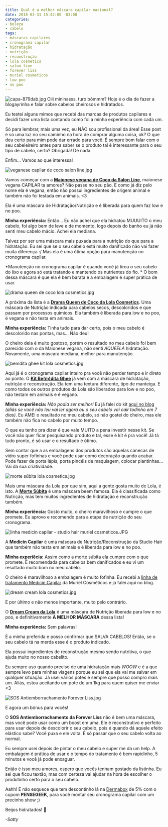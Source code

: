 ```yaml
---
title: Qual é a melhor máscara capilar nacional?
date: 2018-03-31 15:42:00 -03:00
categories:
- beleza
- cabelo
tags:
- máscaras capilares
- cronograma capilar
- hidratação
- nutrição
- reconstrução
- lola cosmetics
- salon line
- forever liss
- muriel cosmeticos
- low poo
- no poo
---
```


![capa-879dab.jpg](/uploads/capa-879dab.jpg)
Oiii mininasss, turo bômmm? Hoje é o dia de fazer a blogayrinha e falar sobre cabelos cheirosos e hidratados. 

Eu testei alguns mimos que recebi das marcas de produtos capilares e decidi fazer uma lista contando como foi a minha experiência com cada um.

Só para lembrar, mais uma vez, eu NÃO sou profissional da área! Esse post é só uma luz no seu caminho na hora de comprar alguma coisa, ok? O que deu certo para mim pode dar errado para você. É sempre bom falar com o seu cabeleireiro antes para saber se o produto tal é interessante para o seu tipo de cabelo, certo? Obrigada! De nada. 

Enfim… Vamos ao que interessa! 

![veganese capilar de coco salon line.jpg](/uploads/veganese%20capilar%20de%20coco%20salon%20line.jpg)

Vamos começar com a **[Maionese vegana de Coco da Salon Line](https://www.dermabox.com.br/veganese-maionese-capilar-vegana-todecacho-mascara-de-hidratacao-capilar-500ml-salon-line)**, maionese vegana CAPILAR ta amores? Não passe no seu pão. E como já diz pelo nome ela é vegana, então não possui ingredientes de origem animal e também não foi testada em animais. <3 

Ela é uma máscara de Hidratação/Nutrição e é liberada para quem faz low e no poo. 

**Minha experiência:** Então… Eu não achei que ela hidratou MUUUITO o meu cabelo, foi algo bem de leve e de momento, logo depois do banho eu já não senti meu cabelo mácio. Achei ela mediana.

Talvez por ser uma máscara mais puxada para a nutrição do que para a hidratação. Eu sei que se o seu cabelo está muito danificado não vai fazer muita diferença :/ Mas ela é uma ótima opção para manutenção no cronograma capilar. 

*Manutenção no cronograma capilar é quando você já tirou o seu cabelo do lixo e agora só está tratando e mantendo os nutrientes do fio.
*
O bom dessa máscara é que ela é bem barata e a embalagem é super prática de usar. 

![drama queen de coco lola cosmetics.jpg](/uploads/drama%20queen%20de%20coco%20lola%20cosmetics.jpg)

A próxima da lista é a **[Drama Queen de Coco da Lola Cosmetics](https://www.dermabox.com.br/drama-queen-coco-cabelos-secos-450g-lola-cosmetics)**. Uma máscara de Nutrição indicada para cabelos secos, descoloridos e que passam por processos químicos. Ela também é liberada para low e no poo, é vegana e não testa em animais. 

**Minha experiência:** Tinha tudo para dar certo, pois o meu cabelo é descolorido nas pontas, mas… Não deu! 

O cheiro dela é muito gostoso, porém o resultado no meu cabelo foi bem parecido com o da Maionese vegana, não senti *AQUEELA* hidratação.
Novamente, uma máscara mediana, melhor para manutenção. 

![bemdita ghee kit lola cosmetics.jpg](/uploads/bemdita%20ghee%20kit%20lola%20cosmetics.jpg)

Aqui já é o cronograma capilar inteiro pra você não perder tempo e ir direto ao ponto. O **[Kit Be(m)dita Ghee](https://www.dermabox.com.br/combo-cronograma-capilar-bemdita-ghee-h-n-r-lola-cosmetics-edicao-limitada)** já vem com a máscara de hidratação, nutrição e reconstrução. Ela tem uma textura diferente, tipo de manteiga. E como todos os outros produtos da Lola são liberados para low e no poo, não testam em animais e é vegano. 

**Minha experiência:** *Não podia ser melhor!* Eu já falei do kit [aqui no blog](http://satty.tv/beleza/m%C3%A1scara%20capilar/lola%20cosmetics/beleza10/manteiga%20capilar/2017/08/09/como-salvar-qualquer-cabelo.html) *(aliás se você não leu vai ler agora ou o seu cabelo vai cair todinho em 7 dias)*. Eu AMEI o resultado no meu cabelo, só não gostei do cheiro, mas ele também não fica no cabelo por muito tempo. 

O que eu tenho pra dizer é que vale MUITO a pena investir nesse kit. Se você não quer ficar pesquisando produto e tal, esse é kit é pra você! Já tá tudo pronto, é só usar e o resultado é ótimo.

Sem contar que a as embalagens dos produtos são aquelas canecas de vidro super fofinhas e você pode usar como decoração quando acabar. Pode fazer de porta lápis, porta pincéis de maquiagem, colocar plantinhas… Vai da sua criatividade.

![morte súbita lola cosmetics.jpg](/uploads/morte%20s%C3%BAbita%20lola%20cosmetics.jpg)

Mais uma máscara da Lola por que sim, aqui a gente gosta muito de Lola, é isto.
A **[Morte Súbita](https://www.dermabox.com.br/mascara-morte-subita-450g)** é uma máscara beem famosa. Ela é classificada como Nutrição, mas tem muitos ingredientes de hidratação e reconstrução também. 

**Minha experiência:** Gosto muito, o cheiro maravilhoso e cumpre o que promete. Eu aprovo e recomendo para a etapa de nutrição do seu cronograma. 

![linha medicin capilar - studio hair muriel cosméticos.JPG](/uploads/linha%20medicin%20capilar%20-%20studio%20hair%20muriel%20cosm%C3%A9ticos.JPG)

A **Medicin Capilar** é uma máscara de Nutrição/Reconstrução da Studio Hair que também não testa em animais e é liberada para low e no poo. 

**Minha experiêcia:** Assim como a morte súbita ela cumpre com o que promete. É recomendada para cabelos bem danificados e eu vi um resultado muito bom no meu cabelo. 

O cheiro é maravilhoso a embalagem é muito fofinha. Eu recebi a [linha de tratamento Medicin Capilar](http://satty.tv/cabelo/muriel%20cosm%C3%A9ticos/shampoo/condicionador/m%C3%A1scara%20capilar/2017/06/11/saga-da-blogueirinha-muriel-cosmeticos.html) da Muriel Cosméticos e já falei aqui no blog.

![dream cream lola cosmetics.jpg](/uploads/dream%20cream%20lola%20cosmetics.jpg)

E por último e não menos importante, muito pelo contrário.

O **[Dream Cream da Lola](https://www.dermabox.com.br/dream-cream-450g)** é uma máscara de Nutrição liberada para low e no poo, e definitivamente **A MELHOR MÁSCARA** dessa lista!

**Minha experiência:** Sem palavras! 

É a minha preferida e posso confirmar que SALVA CABELOS! Então, se o seu cabelo tá na merda esse é o produto indicado. 

Ela possui ingredientes de reconstrução mesmo sendo nutritiva, o que ajuda muito no nosso cabelito. 

Eu sempre uso quando preciso de uma hidratação mais *WOOW* e é a que sempre levo para minhas viagens porque eu sei que ela vai me salvar em qualquer situação. Já usei vários potes e sempre que posso compro mais um. Aliás, estou aceitando um pote de um 1kg para quem quiser me enviar <3 

![SOS Antiemborrachamento Forever Liss.jpg](/uploads/SOS%20Antiemborrachamento%20Forever%20Liss.jpg)

E agora um bônus para vocês! 

O **SOS Antiemborrachamento da Forever Liss** não é bem uma máscara, mas você pode usar como um boost em uma. Ele é reconstrutivo e perfeito para usar depois de descolorir o seu cabelo, pois é quando dá aquele efeito elástico sabe? Você puxa e ele volta. É só passar que o seu cabelo volta ao normal. 

Eu sempre usei depois de pintar o meu cabelo e super me da um help. A embalagem é prática de usar e o tempo do tratamento é bem rapidinho, 5 minutos e você já pode enxaguar. 


Então é isso meu amores, espero que vocês tenham gostado da listinha. Eu sei que ficou textão, mas com certeza vai ajudar na hora de escolher o produtinho certo para o seu cabelo. 

Aahh! E não esquece que tem descontinho lá na [Dermabox](https://www.dermabox.com.br/) de 5% com o cupom **PENSEGEEK**, para você montar seu cronograma capilar com um precinho show ;) 

Beijos hidratados! 💋

*-Satty*











